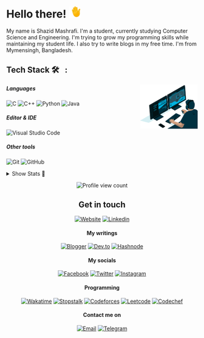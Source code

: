 # Hello there! <img src="https://raw.githubusercontent.com/ShazidMashrafi/ShazidMashrafi/main/Assets/waving-hand.gif" width="30px" height="30px" />

My name is Shazid Mashrafi. I'm a student, currently studying Computer Science and Engineering. I'm trying to grow my programming skills while maintaining my student life. I also try to write blogs in my free time. I'm from Mymensingh, Bangladesh.


##  Tech Stack 🛠 &nbsp; :

<img alt="Coding" width="30%" src="https://raw.githubusercontent.com/ShazidMashrafi/ShazidMashrafi/main/Assets/coding.gif" align="right"/>

##### Languages
![C](https://img.shields.io/badge/-C-333333?logo=C)
![C++](https://img.shields.io/badge/-C++-333333?logo=cplusplus)
![Python](https://img.shields.io/badge/-Python-333333?logo=python)
![Java](https://img.shields.io/badge/-Java-333333?logo=openjdk)

##### Editor & IDE
![Visual Studio Code](https://img.shields.io/badge/-Visual%20Studio%20Code-333333?logo=visual-studio-code&logoColor=007ACC)


##### Other tools
![Git](https://img.shields.io/badge/-Git-333333?logo=git)
![GitHub](https://img.shields.io/badge/-GitHub-333333?logo=github)

<details>
<summary>Show Stats &#128064;</summary>

### Stats &#x1f4ca; :

<div style="display: flex; flex-direction: row;">
  <a href="https://github.com/ShazidMashrafi">
    <img height="200" src="https://github-readme-stats.vercel.app/api?username=shazidMashrafi&custom_title=Overall&show_icons=true&theme=dark&hide_rank=true&hide_border=true&count_private=true" alt="Stats"/>
  </a>
  <a href="https://github.com/ShazidMashrafi">
    <img height="200" src="https://github-readme-stats.vercel.app/api/top-langs/?username=ShazidMashrafi&theme=dark&hide_border=true" alt="Top Langs"/>
  </a>
  <a href="https://github.com/ShazidMashrafi">
    <img height="200" src="https://github-readme-streak-stats.herokuapp.com?user=shazidmashrafi&theme=github-dark&hide_border=true" alt="GitHub Streak"/>
  </a>
</div>

<div style="display: flex; flex-direction: row;">
  <a href="https://github.com/ShazidMashrafi">
    <img src="https://github-readme-activity-graph.vercel.app/graph?username=ShazidMashrafi&custom_title=Activty&theme=github-compact&hide_border=true" alt="Activity graph"/>
  </a>
</div>


### 📊 Competitive Programming Stats:
### 📊 Competitive Programming Stats:
<table style="border: none;">
  <tr style="border: none;">
    <td style="border: none;">
      <a href="https://codeforces.com/profile/ShazidMashrafi">
        <img height="316" src="https://codeforces-readme-stats.vercel.app/api/card?username=ShazidMashrafi&theme=github_dark" alt="ShazidMashrafi Codeforces Stats"/>
      </a>
    </td>
    <td style="border: none;">
      <a href="https://leetcode.com/u/ShazidMashrafi/">
        <img height="316" src="https://leetcard.jacoblin.cool/ShazidMashrafi&theme=dark" alt="ShazidMashrafi Leetcode Stats"/>
      </a>
    </td>
  </tr>
</table>

## Time spend coding
&ensp;&ensp; [![Net time](https://wakatime.com/badge/user/0a6e89fc-213a-4372-a2b6-d3df86fce603.svg)](https://wakatime.com/@shazidmashrafi)

[![Detailed](https://github-readme-stats.vercel.app/api/wakatime?username=ShazidMashrafi&custom_title=Detailed+time&theme=dark&hide_border=true&layout=compact&langs_count=6)](https://wakatime.com/@shazidmashrafi)

</details>

<div align="center">

![Profile view count](https://komarev.com/ghpvc/?username=ShazidMashrafi&style=flat-square)  

## Get in touch

[![Website](https://img.shields.io/static/v1?label=&message=My+Website&color=black&logoColor=white)](https://shazidmashrafi.com)
[![Linkedin](https://img.shields.io/static/v1?label=&message=Linkedin&logo=linkedin&color=black&logoColor=blue)](https://www.linkedin.com/in/shazidmashrafi)

<div/>

#### My writings

[![Blogger](https://img.shields.io/static/v1?label=&message=Blogger&logo=blogger&color=black&logoColor=orange)](http://blog.shazidmashrafi.com)
[![Dev.to](https://img.shields.io/static/v1?label=&message=Dev.to&logo=devdotto&color=black)](https://dev.to/shazidmashrafi)
[![Hashnode](https://img.shields.io/static/v1?label=&message=Hashnode&logo=hashnode&color=black&logoColor=blue)](https://shazidmashrafi.hashnode.dev)

<div/>

#### My socials

[![Facebook](https://img.shields.io/static/v1?label=&message=Facebook&logo=facebook&color=black&logoColor=blue)](https://www.facebook.com/shazidmashrafi)
[![Twitter](https://img.shields.io/static/v1?label=&message=Twitter&logo=twitter&color=black&logoColor=blue)](https://twitter.com/shazidmashrafi)
[![Instagram](https://img.shields.io/static/v1?label=&message=Instagram&logo=instagram&color=black&logoColor=red)](https://www.instagram.com/shazidmashrafi)

<div/>

#### Programming

[![Wakatime](https://img.shields.io/static/v1?label=&message=Wakatime&logo=wakatime&color=black&logoColor=green)](https://wakatime.com/@shazidmashrafi)
[![Stopstalk](https://img.shields.io/static/v1?label=&message=Stopstalk&logo=stopstalk&color=black&logoColor=white)](https://www.stopstalk.com/user/profile/ShazidMashrafi)
[![Codeforces](https://img.shields.io/static/v1?label=&message=Codeforces&logo=codeforces&color=black&logoColor=white)](https://codeforces.com/profile/ShazidMashrafi)
[![Leetcode](https://img.shields.io/static/v1?label=&message=Leetcode&logo=leetcode&color=black&logoColor=orange)](https://leetcode.com/shazidmashrafi)
[![Codechef](https://img.shields.io/static/v1?label=&message=Codechef&logo=codechef&color=black&logoColor=yellowgreen)](https://www.codechef.com/users/shazidmashrafi)

<div/>

#### Contact me on 
 
[![Email](https://img.shields.io/static/v1?label=&message=Email&logo=gmail&color=black&logoColor=red)](mailto:shazidmashrafi@gmail.com)
[![Telegram](https://img.shields.io/static/v1?label=&message=Telegram&logo=telegram&color=black&logoColor=blue)](https://t.me/shazidmashrafi)

</div>
